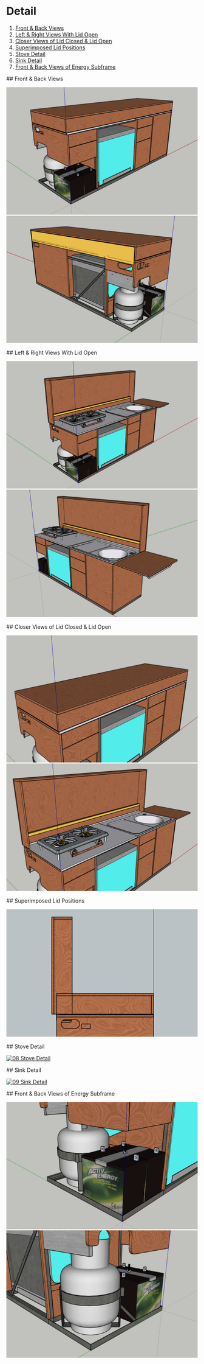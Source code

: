 # Detail

1. [Front & Back Views](#01)
2. [Left & Right Views With Lid Open](#02)
3. [Closer Views of Lid Closed & Lid Open](#03)
4. [Superimposed Lid Positions](#04)
5. [Stove Detail](#05)
6. [Sink Detail](#06)
7. [Front & Back Views of Energy Subframe](#07)

##<a id="01"></a> Front & Back Views

[![01 Front](Detail/01-Front.png)](_PDF/Detail/01-Front.pdf "01 Front")
[![02 Back](Detail/02-Back.png)](_PDF/Detail/02-Back.pdf "02 Back")

##<a id="02"></a> Left & Right Views With Lid Open

[![03 Open Left](Detail/03-Open-Left.png)](_PDF/Detail/03-Open-Left.pdf "03 Open Left")
[![04 Open Right](Detail/04-Open-Right.png)](_PDF/Detail/04-Open-Right.pdf "04 Open Right")

##<a id="03"></a> Closer Views of Lid Closed & Lid Open

[![05 Lid Closed](Detail/05-Lid-Closed.png)](_PDF/Detail/05-Lid-Closed.pdf "05 Lid Closed")
[![06 Lid Open](Detail/06-Lid-Open.png)](_PDF/Detail/06-Lid-Open.pdf "06 Lid Open")

##<a id="04"></a> Superimposed Lid Positions

[![07 Lid Positions](Detail/07-Lid-Positions.png)](_PDF/Detail/07-Lid-Positions.pdf "07 Lid Positions")

##<a id="05"></a> Stove Detail

[![08 Stove Detail](Detail/08-Stove-Detail.png)](_PDF/Detail/08-Stove-Detail.pdf "08 Stove Detail")

##<a id="06"></a> Sink Detail

[![09 Sink Detail](Detail/09-Sink-Detail.png)](_PDF/Detail/09-Sink-Detail.pdf "09 Sink Detail")

##<a id="07"></a> Front & Back Views of Energy Subframe

[![10 Subframe Front](Detail/10-Subframe-Front.png)](_PDF/Detail/10-Subframe-Front.pdf "10 Subframe Front")
[![11 Subframe Back](Detail/11-Subframe-Back.png)](_PDF/Detail/11-Subframe-Back.pdf "11 Subframe Back")


